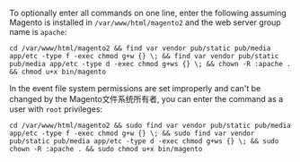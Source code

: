 <div markdown="1">

To optionally enter all commands on one line, enter the following assuming Magento is installed in `/var/www/html/magento2` and the web server group name is `apache`:

	cd /var/www/html/magento2 && find var vendor pub/static pub/media app/etc -type f -exec chmod g+w {} \; && find var vendor pub/static pub/media app/etc -type d -exec chmod g+ws {} \; && chown -R :apache . && chmod u+x bin/magento

In the event file system permissions are set improperly and can't be changed by the Magento文件系统所有者, you can enter the command as a user with `root` privileges:

	cd /var/www/html/magento2 && sudo find var vendor pub/static pub/media app/etc -type f -exec chmod g+w {} \; && sudo find var vendor pub/static pub/media app/etc -type d -exec chmod g+ws {} \; && sudo chown -R :apache . && sudo chmod u+x bin/magento
